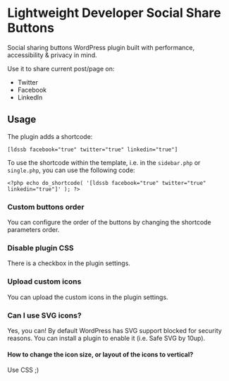 # Lightweight Developer Social Share Buttons
Social sharing buttons WordPress plugin built with performance, accessibility & privacy in mind. 

Use it to share current post/page on:
* Twitter
* Facebook
* LinkedIn

## Usage
The plugin adds a shortcode:
```
[ldssb facebook="true" twitter="true" linkedin="true"]
```

To use the shortcode within the template, i.e. in the `sidebar.php` or `single.php`, you can use the following code:
```
<?php echo do_shortcode( '[ldssb facebook="true" twitter="true" linkedin="true"]' ); ?>
```

### Custom buttons order
You can configure the order of the buttons by changing the shortcode parameters order.

### Disable plugin CSS
There is a checkbox in the plugin settings.

### Upload custom icons
You can upload the custom icons in the plugin settings.

### Can I use SVG icons?
Yes, you can! By default WordPress has SVG support blocked for security reasons. You can install a plugin to enable it (i.e. Safe SVG by 10up).

#### How to change the icon size, or layout of the icons to vertical?
Use CSS ;)
